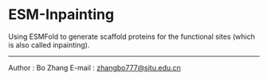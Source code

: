 # ESM-Inpainting

 Using ESMFold to generate scaffold proteins for the functional sites (which is also called inpainting). 


-----
Author : Bo Zhang
E-mail : zhangbo777@sjtu.edu.cn
